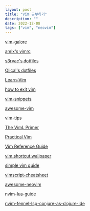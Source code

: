 ```yaml
---
layout: post
title: "Vim 공부하기"
description: ""
date: 2022-12-08
tags: ["vim", "neovim"]
---
```


<a href="https://github.com/mhinz/vim-galore">vim-galore</a>

<a href="https://github.com/amix/vimrc">amix's vimrc</a>

<a href="https://github.com/s3rvac/dotfiles">s3rvac's dotfiles</a>

<a href="https://github.com/Olical/dotfiles">Olical's dotfiles</a>

<a href="https://github.com/iggredible/Learn-Vim">Learn-Vim</a>

<a href="https://github.com/hakluke/how-to-exit-vim">how to exit vim</a>

<a href="https://github.com/honza/vim-snippets">vim-snippets</a>

<a href="https://github.com/akrawchyk/awesome-vim">awesome-vim</a>

<a href="https://github.com/vim-tw/vim-tips">vim-tips</a>

<a href="https://www.oreilly.com/library/view/the-viml-primer/9781680500585/">The VimL Primer</a>

<a href="http://www.yes24.com/Product/Goods/36686205">Practical Vim</a>

<a href="https://learnbyexample.github.io/vim_reference/">Vim Reference Guide</a>

<a href="https://github.com/LevelbossMike/vim_shortcut_wallpaper">vim shortcut wallpaper</a>

<a href="https://github.com/johngrib/simple_vim_guide">simple vim guide</a>

<a href="https://github.com/johngrib/vimscript-cheatsheet">vimscript-cheatsheet</a>

<a href="https://github.com/rockerBOO/awesome-neovim">awesome-neovim</a>

<a href="https://github.com/nanotee/nvim-lua-guide">nvim-lua-guide</a>

<a href="https://github.com/rafaeldelboni/nvim-fennel-lsp-conjure-as-clojure-ide">nvim-fennel-lsp-conjure-as-clojure-ide</a>